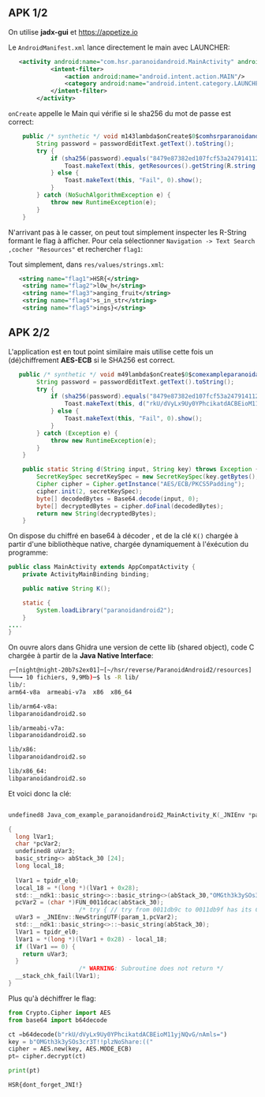 ## APK 1/2

On utilise **jadx-gui** et https://appetize.io

Le `AndroidManifest.xml` lance directement le main avec LAUNCHER:

```xml
   <activity android:name="com.hsr.paranoidandroid.MainActivity" android:exported="true">
            <intent-filter>
                <action android:name="android.intent.action.MAIN"/>
                <category android:name="android.intent.category.LAUNCHER"/>
            </intent-filter>
        </activity>
```

`onCreate` appelle le Main qui vérifie si le sha256 du mot de passe est correct:

```java
    public /* synthetic */ void m143lambda$onCreate$0$comhsrparanoidandroidMainActivity(EditText passwordEditText, View view) {
        String password = passwordEditText.getText().toString();
        try {
            if (sha256(password).equals("8479e87382ed107fcf53a247914112a62ba57bc5ab25b05b89436d1e718bcf12")) {
                Toast.makeText(this, getResources().getString(R.string.flag1) + getResources().getString(R.string.flag2) + getResources().getString(R.string.flag3) + getResources().getString(R.string.flag4) + getResources().getString(R.string.flag5), 0).show();
            } else {
                Toast.makeText(this, "Fail", 0).show();
            }
        } catch (NoSuchAlgorithmException e) {
            throw new RuntimeException(e);
        }
    }
```

N'arrivant pas à le casser, on peut tout simplement inspecter les R-String formant le flag à afficher.
Pour cela sélectionner `Navigation -> Text Search ,cocher "Resources"` et rechercher `flag1`:

Tout simplement, dans `res/values/strings.xml`:
```xml
   <string name="flag1">HSR{</string>
    <string name="flag2">l0w_h</string>
    <string name="flag3">anging_fruit</string>
    <string name="flag4">s_in_str</string>
    <string name="flag5">ings}</string>
```

## APK 2/2

L'application est en tout point similaire mais utilise cette fois un (dé)chiffrement **AES-ECB** si le SHA256 est correct.

```java
   public /* synthetic */ void m49lambda$onCreate$0$comexampleparanoidandroid2MainActivity(EditText passwordEditText, View view) {
        String password = passwordEditText.getText().toString();
        try {
            if (sha256(password).equals("8479e87382ed107fcf53a247914112a62ba57bc5ab25b05b89436d1e718bcf12")) {
                Toast.makeText(this, d("rkU/dVyLx9Uy0YPhcikatdACBEioM11yjNQvG/nAmls=", K()), 0).show();
            } else {
                Toast.makeText(this, "Fail", 0).show();
            }
        } catch (Exception e) {
            throw new RuntimeException(e);
        }
    }

    public static String d(String input, String key) throws Exception {
        SecretKeySpec secretKeySpec = new SecretKeySpec(key.getBytes(), "AES");
        Cipher cipher = Cipher.getInstance("AES/ECB/PKCS5Padding");
        cipher.init(2, secretKeySpec);
        byte[] decodedBytes = Base64.decode(input, 0);
        byte[] decryptedBytes = cipher.doFinal(decodedBytes);
        return new String(decryptedBytes);
    }
```

On dispose du chiffré en base64 à décoder , et de la clé `K()` chargée à partir d'une bibliothèque native, chargée dynamiquement à l'éxécution du programme:

```java
public class MainActivity extends AppCompatActivity {
    private ActivityMainBinding binding;

    public native String K();

    static {
        System.loadLibrary("paranoidandroid2");
    }
....
}
```

On ouvre alors dans Ghidra une version de cette lib (shared object), code C chargée à partir de la **Java Native Interface**:

```bash
┌─[night@night-20b7s2ex01]─[~/hsr/reverse/ParanoidAndroid2/resources]
└──╼ 10 fichiers, 9,9Mb)─$ ls -R lib/
lib/:
arm64-v8a  armeabi-v7a  x86  x86_64

lib/arm64-v8a:
libparanoidandroid2.so

lib/armeabi-v7a:
libparanoidandroid2.so

lib/x86:
libparanoidandroid2.so

lib/x86_64:
libparanoidandroid2.so
```

Et voici donc la clé:

```c

undefined8 Java_com_example_paranoidandroid2_MainActivity_K(_JNIEnv *param_1)

{
  long lVar1;
  char *pcVar2;
  undefined8 uVar3;
  basic_string<> abStack_30 [24];
  long local_18;
  
  lVar1 = tpidr_el0;
  local_18 = *(long *)(lVar1 + 0x28);
  std::__ndk1::basic_string<>::basic_string<>(abStack_30,"OMGth3k3ySOs3cr3T!!plzNoShare:((");
  pcVar2 = (char *)FUN_0011dcac(abStack_30);
                    /* try { // try from 0011db9c to 0011db9f has its CatchHandler @ 0011dbd8 */
  uVar3 = _JNIEnv::NewStringUTF(param_1,pcVar2);
  std::__ndk1::basic_string<>::~basic_string(abStack_30);
  lVar1 = tpidr_el0;
  lVar1 = *(long *)(lVar1 + 0x28) - local_18;
  if (lVar1 == 0) {
    return uVar3;
  }
                    /* WARNING: Subroutine does not return */
  __stack_chk_fail(lVar1);
}
```

Plus qu'à déchiffrer le flag:

```python
from Crypto.Cipher import AES
from base64 import b64decode

ct =b64decode(b"rkU/dVyLx9Uy0YPhcikatdACBEioM11yjNQvG/nAmls=")
key = b"OMGth3k3ySOs3cr3T!!plzNoShare:(("
cipher = AES.new(key, AES.MODE_ECB)
pt= cipher.decrypt(ct)

print(pt)
```

`HSR{dont_forget_JNI!}`
